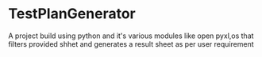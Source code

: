 # TestPlanGenerator
A project build using python and it's various modules like open pyxl,os that filters provided shhet and generates a result sheet as per user requirement
